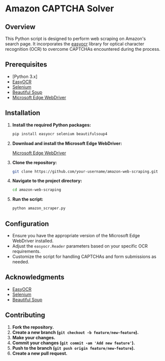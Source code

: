 # Amazon CAPTCHA Solver

## Overview

This Python script is designed to perform web scraping on Amazon's search page. It incorporates the [easyocr](https://github.com/JaidedAI/EasyOCR) library for optical character recognition (OCR) to overcome CAPTCHAs encountered during the process.

## Prerequisites

- [Python 3.x]
- [EasyOCR](https://github.com/JaidedAI/EasyOCR)
- [Selenium](https://www.selenium.dev/)
- [Beautiful Soup](https://www.crummy.com/software/BeautifulSoup/)
- [Microsoft Edge WebDriver](https://developer.microsoft.com/en-us/microsoft-edge/tools/webdriver/)

## Installation

1. **Install the required Python packages:**

    ```bash
    pip install easyocr selenium beautifulsoup4
    ```

2. **Download and install the Microsoft Edge WebDriver:**

    [Microsoft Edge WebDriver](https://developer.microsoft.com/en-us/microsoft-edge/tools/webdriver/)

3. **Clone the repository:**

    ```bash
    git clone https://github.com/your-username/amazon-web-scraping.git
    ```

4. **Navigate to the project directory:**

    ```bash
    cd amazon-web-scraping
    ```

5. **Run the script:**

    ```bash
    python amazon_scraper.py
    ```

## Configuration

- Ensure you have the appropriate version of the Microsoft Edge WebDriver installed.
- Adjust the `easyocr.Reader` parameters based on your specific OCR requirements.
- Customize the script for handling CAPTCHAs and form submissions as needed.

## Acknowledgments

- [EasyOCR](https://github.com/JaidedAI/EasyOCR)
- [Selenium](https://www.selenium.dev/)
- [Beautiful Soup](https://www.crummy.com/software/BeautifulSoup/)

## Contributing

1. **Fork the repository.**
2. **Create a new branch (`git checkout -b feature/new-feature`).**
3. **Make your changes.**
4. **Commit your changes (`git commit -am 'Add new feature'`).**
5. **Push to the branch (`git push origin feature/new-feature`).**
6. **Create a new pull request.**
